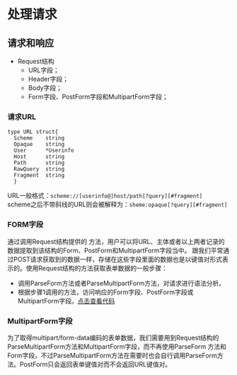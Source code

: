 # 处理请求
## 请求和响应
* Request结构
  * URL字段；
  * Header字段；
  * Body字段；
  * Form字段、PostForm字段和MultipartForm字段；
### 请求URL
```
type URL struct{
  Scheme    string
  Opaque    string
  User      *Userinfo
  Host      string
  Path      string
  RawQuery  string
  Fragment  string
  }
```
URL一般格式：`scheme://[userinfo@]host/path[?query][#fragment]`  
scheme之后不带斜线的URL则会被解释为：`sheme:opaque[?query][#fragment]`  
### FORM字段
通过调用Request结构提供的 方法，用户可以将URL、主体或者以上两者记录的数据提取到该结构的Form、PostForm和MultipartForm字段当中。
跟我们平常通过POST请求获取到的数据一样，存储在这些字段里面的数据也是以键值对形式表示的。使用Request结构的方法获取表单数据的一般步骤：
- 调用ParseForm方法或者ParseMultipartForm方法，对请求进行语法分析。  
- 根据步骤1调用的方法，访问响应的Form字段、PostForm字段或MultipartForm字段。[点击查看代码](Form.go)
### MultipartForm字段
为了取得multipart/form-data编码的表单数据，我们需要用到Request结构的ParseMultipartForm方法和MultipartForm字段，而不再使用ParseForm
方法和Form字段，不过ParseMultipartForm方法在需要时也会自行调用ParseForm方法。PostForm只会返回表单键值对而不会返回URL键值对。  
